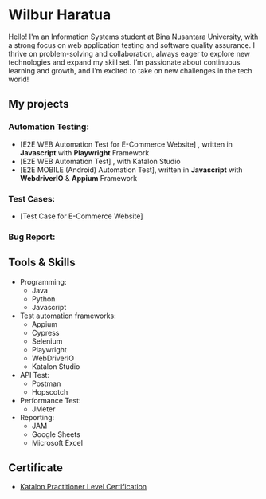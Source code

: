 # Wilbur Haratua
Hello! I'm an Information Systems student at Bina Nusantara University, with a strong focus on web application testing and software quality assurance. I thrive on problem-solving and collaboration, always eager to explore new technologies and expand my skill set. I’m passionate about continuous learning and growth, and I’m excited to take on new challenges in the tech world!

## My projects
### Automation Testing: 
* [E2E WEB Automation Test for E-Commerce Website] , written in **Javascript** with **Playwright** Framework
* [E2E WEB Automation Test] , with Katalon Studio
* [E2E MOBILE (Android) Automation Test], written in **Javascript** with **WebdriverIO** & **Appium** Framework
### Test Cases: 
* [Test Case for E-Commerce Website]
### Bug Report:

## Tools & Skills 
- Programming:
  - Java
  - Python
  - Javascript
- Test automation frameworks:
  - Appium
  - Cypress
  - Selenium
  - Playwright
  - WebDriverIO
  - Katalon Studio
- API Test:
  - Postman
  - Hopscotch
- Performance Test:
  - JMeter
- Reporting:
  - JAM
  - Google Sheets
  - Microsoft Excel

## Certificate
- [Katalon Practitioner Level Certification](https://academy.katalon.com/mcertificate/6761167d6ae00)
